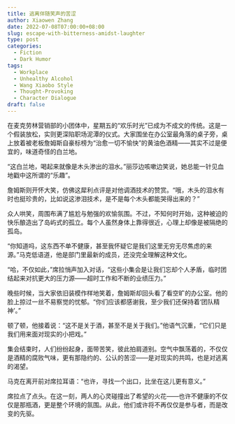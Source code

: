 ```yaml
---
title: 逃离伴随笑声的苦涩
author: Xiaowen Zhang
date: 2022-07-08T07:00:00+08:00
slug: escape-with-bitterness-amidst-laughter
type: post
categories:
  - Fiction
  - Dark Humor
tags:
  - Workplace
  - Unhealthy Alcohol
  - Wang Xiaobo Style
  - Thought-Provoking
  - Character Dialogue
draft: false
---
```


在麦克劳林营销部的小团体中，星期五的“欢乐时光”已成为不成文的传统。这是一个假装放松，实则更深陷职场泥潭的仪式。大家围坐在办公室最角落的桌子旁，桌上放着被老板詹姆斯自豪标榜为“治愈一切不愉快”的黄油色酒精——其实不过是便宜的，味道奇怪的白兰地。

“这白兰地，喝起来就像是木头渗出的泪水。”丽莎边咳嗽边笑说，她总能一针见血地戳中这所谓的“乐趣”。
  
詹姆斯则开怀大笑，仿佛这犀利点评是对他调酒技术的赞赏。“哦，木头的泪水有时也挺珍贵的，比如说这渗泪技术，是不是每个木头都能哭得出来的？”

众人哄笑，周围布满了尴尬与勉强的欢愉氛围。不过，不知何时开始，这种被迫的快乐酿造出了岛屿式的孤立。每个人虽然身体上靠得很近，心理上却像是被隔绝的孤岛。

“你知道吗，这东西不单不健康，甚至我怀疑它是我们这里无穷无尽焦虑的来源。”马克低语道，他是部门里最新的成员，还没完全理解这种文化。

“哈，不仅如此，”席拉悄声加入对话，“这些小集会是让我们忘却个人矛盾，临时团结起来对抗更大的压力源——超时工作和不断的业绩压力。”

晚些时候，当大家依旧装模作样地笑着，詹姆斯却回头看了看空旷的办公室。他的脸上掠过一丝不易察觉的忧郁。“你们应该都感谢我，至少我们还保持着‘团队精神’。”

顿了顿，他接着说：“这不是关于酒，甚至不是关于我们。”他语气沉重，“它们只是我们用来面对现实的小把戏。”

集会结束时，人们纷纷起身，面带苦笑，彼此拍肩道别。空气中飘荡着的，不仅仅是酒精的腐败气味，更有那隐约的、公认的苦涩——是对现实的共鸣，也是对逃离的渴望。

马克在离开前对席拉耳语：“也许，寻找一个出口，比坐在这儿更有意义。”

席拉点了点头。在这一刻，两人的心灵碰撞出了希望的火花——也许不健康的不仅仅是那瓶酒，更是整个环境的氛围。从此，他们或许将不再仅仅是参与者，而是改变的先驱。